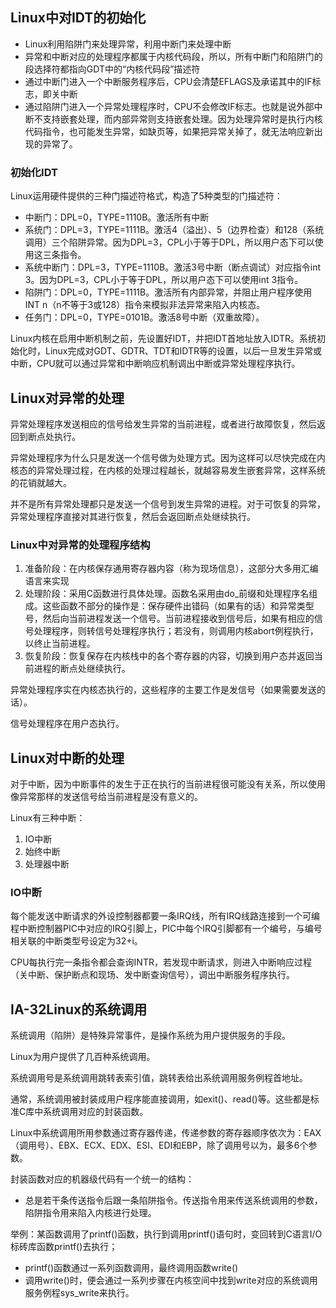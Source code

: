 ## Linux中对IDT的初始化

- Linux利用陷阱门来处理异常，利用中断门来处理中断
- 异常和中断对应的处理程序都属于内核代码段，所以，所有中断门和陷阱门的段选择符都指向GDT中的“内核代码段”描述符
- 通过中断门进入一个中断服务程序后，CPU会清楚EFLAGS及承诺其中的IF标志，即关中断
- 通过陷阱门进入一个异常处理程序时，CPU不会修改IF标志。也就是说外部中断不支持嵌套处理，而内部异常则支持嵌套处理。因为处理异常时是执行内核代码指令，也可能发生异常，如缺页等，如果把异常关掉了，就无法响应新出现的异常了。

### 初始化IDT

Linux运用硬件提供的三种门描述符格式，构造了5种类型的门描述符：

- 中断门：DPL=0，TYPE=1110B。激活所有中断
- 系统门：DPL=3，TYPE=1111B。激活4（溢出）、5（边界检查）和128（系统调用）三个陷阱异常。因为DPL=3，CPL小于等于DPL，所以用户态下可以使用这三条指令。
- 系统中断门：DPL=3，TYPE=1110B。激活3号中断（断点调试）对应指令int 3。因为DPL=3，CPL小于等于DPL，所以用户态下可以使用int 3指令。
- 陷阱门：DPL=0，TYPE=1111B。激活所有内部异常，并阻止用户程序使用INT n（n不等于3或128）指令来模拟非法异常来陷入内核态。
- 任务门：DPL=0，TYPE=0101B。激活8号中断（双重故障）。

Linux内核在启用中断机制之前，先设置好IDT，并把IDT首地址放入IDTR。系统初始化时，Linux完成对GDT、GDTR、TDT和IDTR等的设置，以后一旦发生异常或中断，CPU就可以通过异常和中断响应机制调出中断或异常处理程序执行。

## Linux对异常的处理

异常处理程序发送相应的信号给发生异常的当前进程，或者进行故障恢复，然后返回到断点处执行。

异常处理程序为什么只是发送一个信号做为处理方式。因为这样可以尽快完成在内核态的异常处理过程，在内核的处理过程越长，就越容易发生嵌套异常，这样系统的花销就越大。

并不是所有异常处理都只是发送一个信号到发生异常的进程。对于可恢复的异常，异常处理程序直接对其进行恢复，然后会返回断点处继续执行。

### Linux中对异常的处理程序结构

1. 准备阶段：在内核保存通用寄存器内容（称为现场信息），这部分大多用汇编语言来实现
2. 处理阶段：采用C函数进行具体处理。函数名采用由do_前缀和处理程序名组成。这些函数不部分的操作是：保存硬件出错码（如果有的话）和异常类型号，然后向当前进程发送一个信号。当前进程接收到信号后，如果有相应的信号处理程序，则转信号处理程序执行；若没有，则调用内核abort例程执行，以终止当前进程。
3. 恢复阶段：恢复保存在内核栈中的各个寄存器的内容，切换到用户态并返回当前进程的断点处继续执行。

异常处理程序实在内核态执行的，这些程序的主要工作是发信号（如果需要发送的话）。

信号处理程序在用户态执行。



## Linux对中断的处理

对于中断，因为中断事件的发生于正在执行的当前进程很可能没有关系，所以使用像异常那样的发送信号给当前进程是没有意义的。

Linux有三种中断：

1. IO中断
2. 始终中断
3. 处理器中断

###  IO中断

每个能发送中断请求的外设控制器都要一条IRQ线，所有IRQ线路连接到一个可编程中断控制器PIC中对应的IRQ引脚上，PIC中每个IRQ引脚都有一个编号，与编号相关联的中断类型号设定为32+i。

CPU每执行完一条指令都会查询INTR，若发现中断请求，则进入中断响应过程（关中断、保护断点和现场、发中断查询信号），调出中断服务程序执行。



## IA-32Linux的系统调用

系统调用（陷阱）是特殊异常事件，是操作系统为用户提供服务的手段。

Linux为用户提供了几百种系统调用。

系统调用号是系统调用跳转表索引值，跳转表给出系统调用服务例程首地址。

通常，系统调用被封装成用户程序能直接调用，如exit()、read()等。这些都是标准C库中系统调用对应的封装函数。

Linux中系统调用所用参数通过寄存器传递，传递参数的寄存器顺序依次为：EAX（调用号）、EBX、ECX、EDX、ESI、EDI和EBP，除了调用号以为，最多6个参数。

封装函数对应的机器级代码有一个统一的结构：

- 总是若干条传送指令后跟一条陷阱指令。传送指令用来传送系统调用的参数，陷阱指令用来陷入内核进行处理。

举例：某函数调用了printf()函数，执行到调用printf()语句时，变回转到C语言I/O标砖库函数printf()去执行；

- printf()函数通过一系列函数调用，最终调用函数write()
- 调用write()时，便会通过一系列步骤在内核空间中找到write对应的系统调用服务例程sys_write来执行。